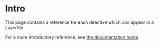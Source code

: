 # Intro

This page contains a reference for each directive which can appear in a Layerfile.

For a more introductory reference, see [the documentation home](/docs/home)

<div class="section-spacing"></div>